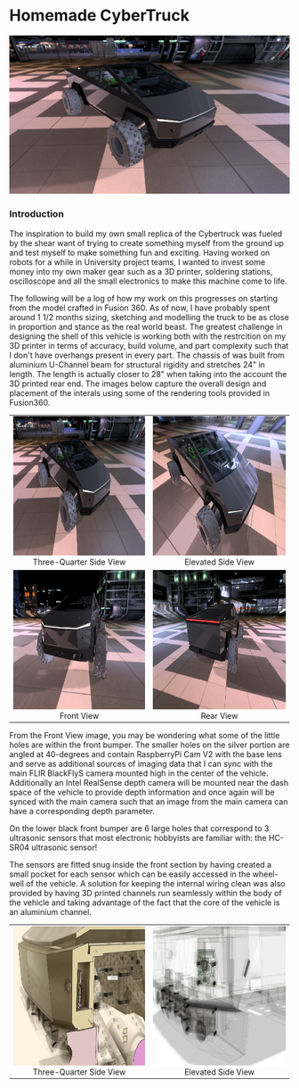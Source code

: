 # Homemade CyberTruck

![CyberTruck Scene 1](https://github.com/SeymurD/homemade-cybertruck/blob/master/media/scenic_cybertruck_1.png)

### Introduction

The inspiration to build my own small replica of the Cybertruck was fueled by the shear want of trying to create something myself from the ground up and test myself to make something fun and exciting. Having worked on robots for a while in University project teams, I wanted to invest some money into my own maker gear such as a 3D printer, soldering stations, oscilloscope and all the small electronics to make this machine come to life.

The following will be a log of how my work on this progresses on starting from the model crafted in Fusion 360. As of now, I have probably spent around 1 1/2 months sizing, sketching and modelling the truck to be as close in proportion and stance as the real world beast. The greatest challenge in designing the shell of this vehicle is working both with the restrcition on my 3D printer in terms of accuracy, build volume, and part complexity such that I don't have overhangs present in every part. The chassis of was built from aluminium U-Channel beam for structural rigidity and stretches 24" in length. The length is actually closer to 28" when taking into the account the 3D printed rear end. The images below capture the overall design and placement of the interals using some of the rendering tools provided in Fusion360.

| | |
|:-------------------------:|:-------------------------:|
|<img width="1604" height="250" alt="cybertruck scene 1" src="https://github.com/SeymurD/homemade-cybertruck/blob/master/media/scenic_cybertruck_1.png">  Three-Quarter Side View |  <img width="1604" height="250" alt="cybertruck scene 2" src="https://github.com/SeymurD/homemade-cybertruck/blob/master/media/scenic_cybertruck_2.png"> Elevated Side View|
|<img width="1604" height="250" alt="cybertruck scene 3" src="https://github.com/SeymurD/homemade-cybertruck/blob/master/media/scenic_cybertruck_3.png"> Front View |  <img width="1604" height="250" alt="cybertruck scene 4" src="https://github.com/SeymurD/homemade-cybertruck/blob/master/media/scenic_cybertruck_4.png"> Rear View|

From the Front View image, you may be wondering what some of the little holes are within the front bumper. The smaller holes on the silver portion are angled at 40-degrees and contain RaspberryPi Cam V2 with the base lens and serve as additional sources of imaging data that I can sync with the main FLIR BlackFlyS camera mounted high in the center of the vehicle. Additionally an Intel RealSense depth camera will be mounted near the dash space of the vehicle to provide depth information and once again will be synced with the main camera such that an image from the main camera can have a corresponding depth parameter.

On the lower black front bumper are 6 large holes that correspond to 3 ultrasonic sensors that most electronic hobbyists are familiar with: the HC-SR04 ultrasonic sensor!

The sensors are fitted snug inside the front section by having created a small pocket for each sensor which can be easily accessed in the wheel-well of the vehicle. A solution for keeping the internal wiring clean was also provided by having 3D printed channels run seamlessly within the body of the vehicle and taking advantage of the fact that the core of the vehicle is an aluminium channel.

| | |
|:-------------------------:|:-------------------------:|
|<img width="1604" height="250" alt="cybertruck picam 1" src="https://github.com/SeymurD/homemade-cybertruck/blob/master/media/sectionview_picam.JPG">  Three-Quarter Side View |  <img width="1604" height="250" alt="cybertruck picam 2" src="https://github.com/SeymurD/homemade-cybertruck/blob/master/media/sectionview_picam2.JPG"> Elevated Side View|
